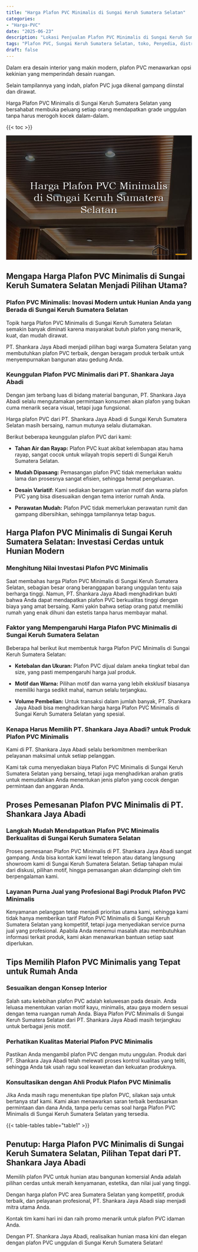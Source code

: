 ```yaml
---
title: "Harga Plafon PVC Minimalis di Sungai Keruh Sumatera Selatan"
categories: 
- "Harga-PVC"
date: "2025-06-23"
description: "Lokasi Penjualan Plafon PVC Minimalis di Sungai Keruh Sumatera Selatan untuk hunian, kantor, serta ritel. Material terbaik, pilihan motif, pilihan warna modern, dengan servis pemasangan oleh tenaga ahli berpengalaman serta jaminan resmi!|Jasa penjualan Plafon PVC Minimalis di Sungai Keruh Sumatera Selatan untuk keperluan hunian, office, maupun gerai, dengan produk terbaik dan pemasangan oleh tenaga ahli profesional dan garansi resmi.|Alternatif Plafon PVC Minimalis di Sungai Keruh Sumatera Selatan yang andal bagi hunian, perkantoran, serta gerai, bersama panel unggulan dan instalasi dikerjakan oleh tim berpengalaman dan jaminan resmi.|Distribusi Plafon PVC Minimalis di Sungai Keruh Sumatera Selatan bagi rumah, office, dan gerai, beserta panel unggulan dan instalasi oleh tenaga ahli profesional, lengkap dengan jaminan resmi.}"
tags: "Plafon PVC, Sungai Keruh Sumatera Selatan, toko, Penyedia, distributor"
draft: false
---
```


Dalam era desain interior yang makin modern, plafon PVC menawarkan opsi kekinian yang memperindah desain ruangan.

Selain tampilannya yang indah, plafon PVC juga dikenal gampang diinstal dan dirawat.

Harga Plafon PVC Minimalis di Sungai Keruh Sumatera Selatan yang bersahabat membuka peluang setiap orang mendapatkan grade unggulan tanpa harus merogoh kocek dalam-dalam.

{{< toc >}}

![Harga Plafon PVC Minimalis di Sungai Keruh Sumatera Selatan](/images/Harga-PVC/Harga-Plafon-PVC-Minimalis-di-Sungai-Keruh-Sumatera-Selatan.png)


## Mengapa Harga Plafon PVC Minimalis di Sungai Keruh Sumatera Selatan Menjadi Pilihan Utama?

### Plafon PVC Minimalis: Inovasi Modern untuk Hunian Anda yang Berada di Sungai Keruh Sumatera Selatan

Topik harga Plafon PVC Minimalis di Sungai Keruh Sumatera Selatan semakin banyak diminati karena masyarakat butuh plafon yang menarik, kuat, dan mudah dirawat.

PT. Shankara Jaya Abadi menjadi pilihan bagi warga Sumatera Selatan yang membutuhkan plafon PVC terbaik, dengan beragam produk terbaik untuk menyempurnakan bangunan atau gedung Anda.

### Keunggulan Plafon PVC Minimalis dari PT. Shankara Jaya Abadi

Dengan jam terbang luas di bidang material bangunan, PT. Shankara Jaya Abadi selalu mengutamakan permintaan konsumen akan plafon yang bukan cuma menarik secara visual, tetapi juga fungsional.

Harga plafon PVC dari PT. Shankara Jaya Abadi di Sungai Keruh Sumatera Selatan masih bersaing, namun mutunya selalu diutamakan.

Berikut beberapa keunggulan plafon PVC dari kami:

- **Tahan Air dan Rayap:** Plafon PVC kuat akibat kelembapan atau hama rayap, sangat cocok untuk wilayah tropis seperti di Sungai Keruh Sumatera Selatan.

- **Mudah Dipasang:** Pemasangan plafon PVC tidak memerlukan waktu lama dan prosesnya sangat efisien, sehingga hemat pengeluaran.

- **Desain Variatif:** Kami sediakan beragam varian motif dan warna plafon PVC yang bisa disesuaikan dengan tema interior rumah Anda.

- **Perawatan Mudah:** Plafon PVC tidak memerlukan perawatan rumit dan gampang dibersihkan, sehingga tampilannya tetap bagus.

## Harga Plafon PVC Minimalis di Sungai Keruh Sumatera Selatan: Investasi Cerdas untuk Hunian Modern

### Menghitung Nilai Investasi Plafon PVC Minimalis

Saat membahas harga Plafon PVC Minimalis di Sungai Keruh Sumatera Selatan, sebagian besar orang beranggapan barang unggulan tentu saja berharga tinggi. Namun, PT. Shankara Jaya Abadi menghadirkan bukti bahwa Anda dapat mendapatkan plafon PVC berkualitas tinggi dengan biaya yang amat bersaing. Kami yakin bahwa setiap orang patut memiliki rumah yang enak dihuni dan estetis tanpa harus membayar mahal.

### Faktor yang Mempengaruhi Harga Plafon PVC Minimalis di Sungai Keruh Sumatera Selatan

Beberapa hal berikut ikut membentuk harga Plafon PVC Minimalis di Sungai Keruh Sumatera Selatan:

- **Ketebalan dan Ukuran:** Plafon PVC dijual dalam aneka tingkat tebal dan size, yang pasti mempengaruhi harga jual produk.

- **Motif dan Warna:** Pilihan motif dan warna yang lebih eksklusif biasanya memiliki harga sedikit mahal, namun selalu terjangkau.

- **Volume Pembelian:** Untuk transaksi dalam jumlah banyak, PT. Shankara Jaya Abadi bisa menghadirkan harga harga Plafon PVC Minimalis di Sungai Keruh Sumatera Selatan yang spesial.

### Kenapa Harus Memilih PT. Shankara Jaya Abadi? untuk Produk Plafon PVC Minimalis

Kami di PT. Shankara Jaya Abadi selalu berkomitmen memberikan pelayanan maksimal untuk setiap pelanggan.

Kami tak cuma menyediakan biaya Plafon PVC Minimalis di Sungai Keruh Sumatera Selatan yang bersaing, tetapi juga menghadirkan arahan gratis untuk memudahkan Anda menentukan jenis plafon yang cocok dengan permintaan dan anggaran Anda.

## Proses Pemesanan Plafon PVC Minimalis di PT. Shankara Jaya Abadi

### Langkah Mudah Mendapatkan Plafon PVC Minimalis Berkualitas di Sungai Keruh Sumatera Selatan

Proses pemesanan Plafon PVC Minimalis di PT. Shankara Jaya Abadi sangat gampang. Anda bisa kontak kami lewat telepon atau datang langsung showroom kami di Sungai Keruh Sumatera Selatan. Setiap tahapan mulai dari diskusi, pilihan motif, hingga pemasangan akan didampingi oleh tim berpengalaman kami.

### Layanan Purna Jual yang Profesional Bagi Produk Plafon PVC Minimalis

Kenyamanan pelanggan tetap menjadi prioritas utama kami, sehingga kami tidak hanya memberikan tarif Plafon PVC Minimalis di Sungai Keruh Sumatera Selatan yang kompetitif, tetapi juga menyediakan service purna jual yang profesional. Apabila Anda menemui masalah atau membutuhkan informasi terkait produk, kami akan menawarkan bantuan setiap saat diperlukan.

## Tips Memilih Plafon PVC Minimalis yang Tepat untuk Rumah Anda

### Sesuaikan dengan Konsep Interior

Salah satu kelebihan plafon PVC adalah keluwesan pada desain. Anda leluasa menentukan varian motif kayu, minimalis, atau gaya modern sesuai dengan tema ruangan rumah Anda. Biaya Plafon PVC Minimalis di Sungai Keruh Sumatera Selatan dari PT. Shankara Jaya Abadi masih terjangkau untuk berbagai jenis motif.

### Perhatikan Kualitas Material Plafon PVC Minimalis

Pastikan Anda mengambil plafon PVC dengan mutu unggulan. Produk dari PT. Shankara Jaya Abadi telah melewati proses kontrol kualitas yang teliti, sehingga Anda tak usah ragu soal keawetan dan kekuatan produknya.

### Konsultasikan dengan Ahli Produk Plafon PVC Minimalis

Jika Anda masih ragu menentukan tipe plafon PVC, silakan saja untuk bertanya staf kami. Kami akan menawarkan saran terbaik berdasarkan permintaan dan dana Anda, tanpa perlu cemas soal harga Plafon PVC Minimalis di Sungai Keruh Sumatera Selatan yang tersedia.

{{< table-tables table="table1" >}}

## Penutup: Harga Plafon PVC Minimalis di Sungai Keruh Sumatera Selatan, Pilihan Tepat dari PT. Shankara Jaya Abadi

Memilih plafon PVC untuk hunian atau bangunan komersial Anda adalah pilihan cerdas untuk meraih kenyamanan, estetika, dan nilai jual yang tinggi.

Dengan harga plafon PVC area Sumatera Selatan yang kompetitif, produk terbaik, dan pelayanan profesional, PT. Shankara Jaya Abadi siap menjadi mitra utama Anda.

Kontak tim kami hari ini dan raih promo menarik untuk plafon PVC idaman Anda.

Dengan PT. Shankara Jaya Abadi, realisaikan hunian masa kini dan elegan dengan plafon PVC unggulan di Sungai Keruh Sumatera Selatan!